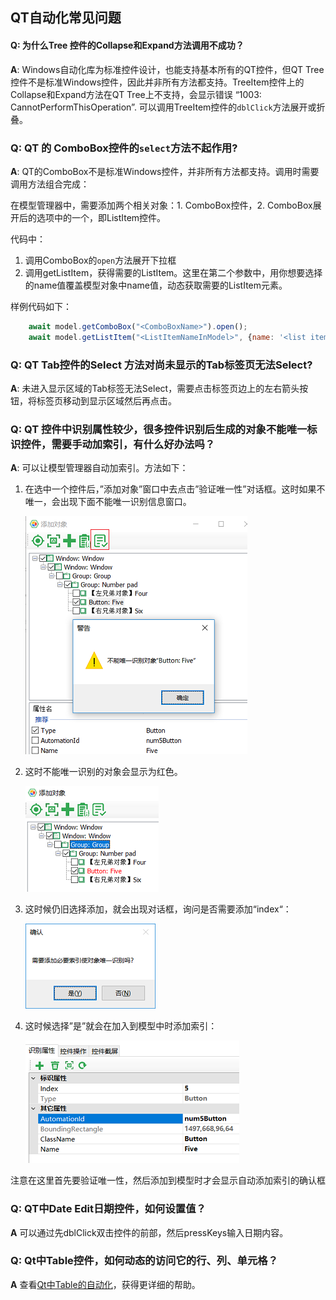 ## QT自动化常见问题


<a id="tree_expand"></a>
#### Q: 为什么Tree 控件的Collapse和Expand方法调用不成功？

**A**: Windows自动化库为标准控件设计，也能支持基本所有的QT控件，但QT Tree控件不是标准Windows控件，因此并非所有方法都支持。TreeItem控件上的Collapse和Expand方法在QT Tree上不支持，会显示错误 “1003: CannotPerformThisOperation”. 可以调用TreeItem控件的`dblClick`方法展开或折叠。

<a id="combobox_select"></a>
### Q: QT 的 ComboBox控件的`select`方法不起作用?

**A**: QT的ComboBox不是标准Windows控件，并非所有方法都支持。调用时需要调用方法组合完成：

在模型管理器中，需要添加两个相关对象：1. ComboBox控件，2. ComboBox展开后的选项中的一个，即ListItem控件。

代码中：
1. 调用ComboBox的`open`方法展开下拉框
2. 调用getListItem，获得需要的ListItem。这里在第二个参数中，用你想要选择的name值覆盖模型对象中name值，动态获取需要的ListItem元素。

样例代码如下：

```javascript
    await model.getComboBox("<ComboBoxName>").open();
    await model.getListItem("<ListItemNameInModel>", {name: '<list item name>'}).click();
```

<a id="tab_select"></a>
### Q: QT Tab控件的Select 方法对尚未显示的Tab标签页无法Select?

**A**: 未进入显示区域的Tab标签无法Select，需要点击标签页边上的左右箭头按钮，将标签页移动到显示区域然后再点击。

<a id="add_unique_index"></a>
### Q: QT 控件中识别属性较少，很多控件识别后生成的对象不能唯一标识控件，需要手动加索引，有什么好办法吗？

**A**: 可以让模型管理器自动加索引。方法如下：


1. 在选中一个控件后，”添加对象”窗口中去点击”验证唯一性”对话框。这时如果不唯一，会出现下面不能唯一识别信息窗口。

   ![](assets/cannot_unique.png)

2. 这时不能唯一识别的对象会显示为红色。

   ![](assets/none_unique_red.png)

3. 这时候仍旧选择添加，就会出现对话框，询问是否需要添加“index“：

   ![](assets/confirm_add_index.png)

4. 这时候选择”是”就会在加入到模型中时添加索引：

   ![](assets/index_added.png)

注意在这里首先要验证唯一性，然后添加到模型时才会显示自动添加索引的确认框

<a id="date_edit"></a>
### Q: QT中Date Edit日期控件，如何设置值？

**A** 可以通过先dblClick双击控件的前部，然后pressKeys输入日期内容。

<a id="qt_table"></a>
### Q: Qt中Table控件，如何动态的访问它的行、列、单元格？

**A** 查看[Qt中Table的自动化](qt/qt_table.md)，获得更详细的帮助。



